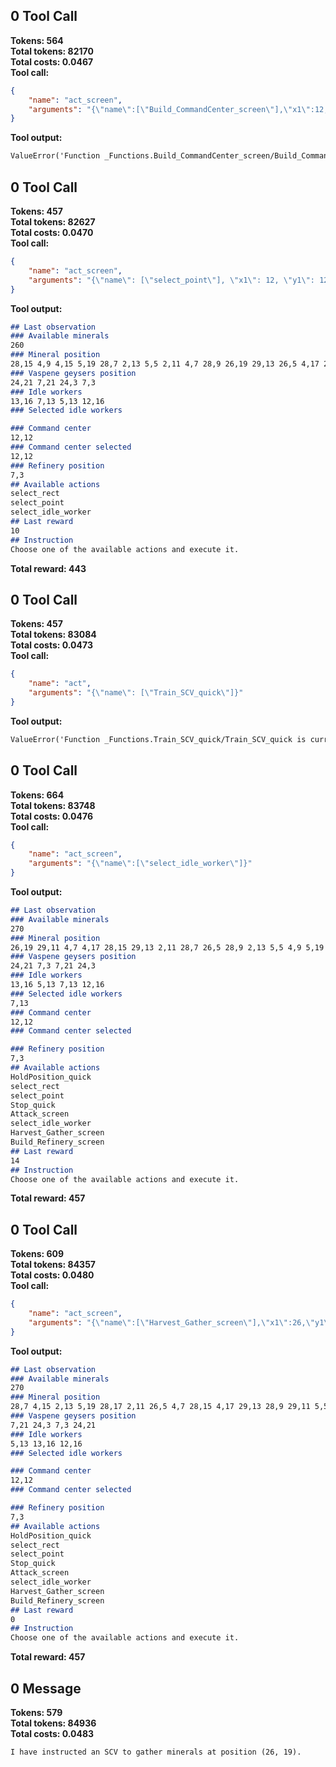 ## 0 Tool Call
**Tokens: 564**  
**Total tokens: 82170**  
**Total costs: 0.0467**  
**Tool call:**  
```json
{
    "name": "act_screen",
    "arguments": "{\"name\":[\"Build_CommandCenter_screen\"],\"x1\":12,\"y1\":12}"
}
```
**Tool output:**  
```markdown
ValueError('Function _Functions.Build_CommandCenter_screen/Build_CommandCenter_screen is currently not available')
```
## 0 Tool Call
**Tokens: 457**  
**Total tokens: 82627**  
**Total costs: 0.0470**  
**Tool call:**  
```json
{
    "name": "act_screen",
    "arguments": "{\"name\": [\"select_point\"], \"x1\": 12, \"y1\": 12}"
}
```
**Tool output:**  
```markdown
## Last observation
### Available minerals
260
### Mineral position
28,15 4,9 4,15 5,19 28,7 2,13 5,5 2,11 4,7 28,9 26,19 29,13 26,5 4,17 28,17 29,11
### Vaspene geysers position
24,21 7,21 24,3 7,3
### Idle workers
13,16 7,13 5,13 12,16
### Selected idle workers

### Command center
12,12
### Command center selected
12,12
### Refinery position
7,3
## Available actions
select_rect
select_point
select_idle_worker
## Last reward
10
## Instruction
Choose one of the available actions and execute it.
```
**Total reward: 443**  
## 0 Tool Call
**Tokens: 457**  
**Total tokens: 83084**  
**Total costs: 0.0473**  
**Tool call:**  
```json
{
    "name": "act",
    "arguments": "{\"name\": [\"Train_SCV_quick\"]}"
}
```
**Tool output:**  
```markdown
ValueError('Function _Functions.Train_SCV_quick/Train_SCV_quick is currently not available')
```
## 0 Tool Call
**Tokens: 664**  
**Total tokens: 83748**  
**Total costs: 0.0476**  
**Tool call:**  
```json
{
    "name": "act_screen",
    "arguments": "{\"name\":[\"select_idle_worker\"]}"
}
```
**Tool output:**  
```markdown
## Last observation
### Available minerals
270
### Mineral position
26,19 29,11 4,7 4,17 28,15 29,13 2,11 28,7 26,5 28,9 2,13 5,5 4,9 5,19 28,17 4,15
### Vaspene geysers position
24,21 7,3 7,21 24,3
### Idle workers
13,16 5,13 7,13 12,16
### Selected idle workers
7,13
### Command center
12,12
### Command center selected

### Refinery position
7,3
## Available actions
HoldPosition_quick
select_rect
select_point
Stop_quick
Attack_screen
select_idle_worker
Harvest_Gather_screen
Build_Refinery_screen
## Last reward
14
## Instruction
Choose one of the available actions and execute it.
```
**Total reward: 457**  
## 0 Tool Call
**Tokens: 609**  
**Total tokens: 84357**  
**Total costs: 0.0480**  
**Tool call:**  
```json
{
    "name": "act_screen",
    "arguments": "{\"name\":[\"Harvest_Gather_screen\"],\"x1\":26,\"y1\":19}"
}
```
**Tool output:**  
```markdown
## Last observation
### Available minerals
270
### Mineral position
28,7 4,15 2,13 5,19 28,17 2,11 26,5 4,7 28,15 4,17 29,13 28,9 29,11 5,5 4,9 26,19
### Vaspene geysers position
7,21 24,3 7,3 24,21
### Idle workers
5,13 13,16 12,16
### Selected idle workers

### Command center
12,12
### Command center selected

### Refinery position
7,3
## Available actions
HoldPosition_quick
select_rect
select_point
Stop_quick
Attack_screen
select_idle_worker
Harvest_Gather_screen
Build_Refinery_screen
## Last reward
0
## Instruction
Choose one of the available actions and execute it.
```
**Total reward: 457**  
## 0 Message
**Tokens: 579**  
**Total tokens: 84936**  
**Total costs: 0.0483**  
```markdown
I have instructed an SCV to gather minerals at position (26, 19).
```
